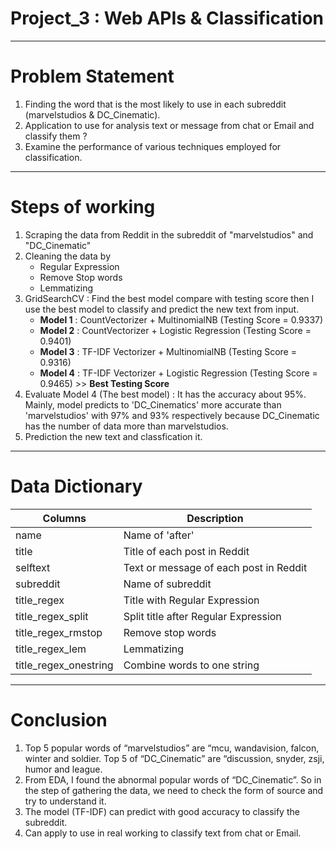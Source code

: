 # Project_3 : Web APIs & Classification

__________________________________________________________________________________________________________________

# Problem Statement

1. Finding the word that is the most likely to use in each subreddit (marvelstudios & DC_Cinematic).
2. Application to use for analysis text or message from chat or Email and classify them ?
3. Examine the performance of various techniques employed for classification.

__________________________________________________________________________________________________________________

# Steps of working

1. Scraping the data from Reddit in the subreddit of "marvelstudios" and "DC_Cinematic"
2. Cleaning the data by
    - Regular Expression
    - Remove Stop words
    - Lemmatizing
3. GridSearchCV : Find the best model compare with testing score then I use the best model to classify and predict the new text from input.
    - **Model 1** : CountVectorizer + MultinomialNB (Testing Score = 0.9337)
    - **Model 2** : CountVectorizer + Logistic Regression (Testing Score = 0.9401)
    - **Model 3** : TF-IDF Vectorizer + MultinomialNB (Testing Score = 0.9316)
    - **Model 4** : TF-IDF Vectorizer + Logistic Regression (Testing Score = 0.9465) >> **Best Testing Score**
4. Evaluate Model 4 (The best model) : It has the accuracy about 95%. Mainly, model predicts to 'DC_Cinematics' more accurate than 'marvelstudios' with 97% and 93% respectively because DC_Cinematic has the number of data more than marvelstudios.
5. Prediction the new text and classfication it.

__________________________________________________________________________________________________________________

# Data Dictionary

| Columns | Description |
|---|---|
|name |Name of 'after' |
|title |Title of each post in Reddit |
|selftext |Text or message of each post in Reddit |
|subreddit |Name of subreddit |
|title_regex |Title with Regular Expression |
|title_regex_split |Split title after Regular Expression |
|title_regex_rmstop |Remove stop words |
|title_regex_lem |Lemmatizing |
|title_regex_onestring |Combine words to one string |

_________________________________________________________________________________________________________________

# Conclusion

1. Top 5 popular words of “marvelstudios” are “mcu, wandavision, falcon, winter and soldier. Top 5 of “DC_Cinematic” are “discussion, snyder, zsji, humor and league.  
2. From EDA, I found the abnormal popular words of “DC_Cinematic”. So in the step of gathering the data, we need to check the form of source and try to understand it.
3. The model (TF-IDF) can predict with good accuracy to classify the subreddit. 
4. Can apply to use in real working to classify text from chat or Email.
